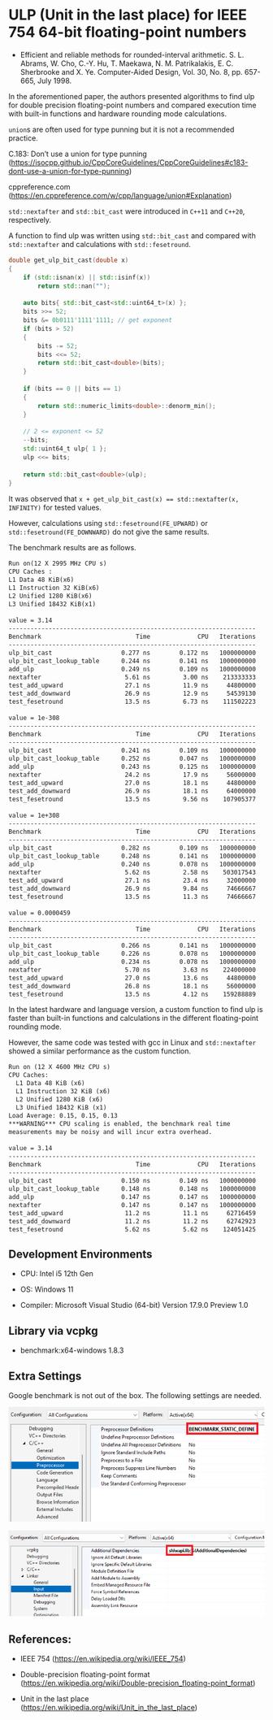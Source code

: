 # ULP (Unit in the last place) for IEEE 754 64-bit floating-point numbers

- Efficient and reliable methods for rounded-interval arithmetic. S. L. Abrams, W. Cho, C.-Y. Hu, T. Maekawa, N. M. Patrikalakis, E. C. Sherbrooke and X. Ye. Computer-Aided Design, Vol. 30, No. 8, pp. 657-665, July 1998.


In the aforementioned paper, the authors presented algorithms to find ulp for double precision floating-point numbers and compared execution time with built-in functions and hardware rounding mode calculations.

`union`s are often used for type punning but it is not a recommended practice.

C.183: Don’t use a union for type punning (https://isocpp.github.io/CppCoreGuidelines/CppCoreGuidelines#c183-dont-use-a-union-for-type-punning)

cppreference.com (https://en.cppreference.com/w/cpp/language/union#Explanation)

`std::nextafter` and `std::bit_cast` were introduced in `C++11` and `C++20`, respectively.

A function to find ulp was written using `std::bit_cast` and compared with `std::nextafter` and calculations with `std::fesetround`.

```cpp
double get_ulp_bit_cast(double x)
{
    if (std::isnan(x) || std::isinf(x))
        return std::nan("");

    auto bits{ std::bit_cast<std::uint64_t>(x) };
    bits >>= 52;
    bits &= 0b0111'1111'1111; // get exponent
    if (bits > 52)
    {
        bits -= 52;
        bits <<= 52;
        return std::bit_cast<double>(bits);
    }

    if (bits == 0 || bits == 1)
    {
        return std::numeric_limits<double>::denorm_min();
    }

    // 2 <= exponent <= 52
    --bits;
    std::uint64_t ulp{ 1 };
    ulp <<= bits;

    return std::bit_cast<double>(ulp);
}
```

It was observed that `x + get_ulp_bit_cast(x) == std::nextafter(x, INFINITY)` for tested values.

However, calculations using `std::fesetround(FE_UPWARD)` or `std::fesetround(FE_DOWNWARD)` do not give the same results.

The benchmark results are as follows.

```
Run on(12 X 2995 MHz CPU s)
CPU Caches :
L1 Data 48 KiB(x6)
L1 Instruction 32 KiB(x6)
L2 Unified 1280 KiB(x6)
L3 Unified 18432 KiB(x1)

value = 3.14
--------------------------------------------------------------------
Benchmark                          Time             CPU   Iterations
--------------------------------------------------------------------
ulp_bit_cast                   0.277 ns        0.172 ns   1000000000
ulp_bit_cast_lookup_table      0.244 ns        0.141 ns   1000000000
add_ulp                        0.249 ns        0.109 ns   1000000000
nextafter                       5.61 ns         3.00 ns    213333333
test_add_upward                 27.1 ns         11.9 ns     44800000
test_add_downward               26.9 ns         12.9 ns     54539130
test_fesetround                 13.5 ns         6.73 ns    111502223

value = 1e-308
--------------------------------------------------------------------
Benchmark                          Time             CPU   Iterations
--------------------------------------------------------------------
ulp_bit_cast                   0.241 ns        0.109 ns   1000000000
ulp_bit_cast_lookup_table      0.252 ns        0.047 ns   1000000000
add_ulp                        0.243 ns        0.125 ns   1000000000
nextafter                       24.2 ns         17.9 ns     56000000
test_add_upward                 27.0 ns         18.1 ns     44800000
test_add_downward               26.9 ns         18.1 ns     64000000
test_fesetround                 13.5 ns         9.56 ns    107905377

value = 1e+308
--------------------------------------------------------------------
Benchmark                          Time             CPU   Iterations
--------------------------------------------------------------------
ulp_bit_cast                   0.282 ns        0.109 ns   1000000000
ulp_bit_cast_lookup_table      0.248 ns        0.141 ns   1000000000
add_ulp                        0.240 ns        0.078 ns   1000000000
nextafter                       5.62 ns         2.58 ns    503017543
test_add_upward                 27.1 ns         23.4 ns     32000000
test_add_downward               26.9 ns         9.84 ns     74666667
test_fesetround                 13.5 ns         11.3 ns     74666667

value = 0.0000459
--------------------------------------------------------------------
Benchmark                          Time             CPU   Iterations
--------------------------------------------------------------------
ulp_bit_cast                   0.266 ns        0.141 ns   1000000000
ulp_bit_cast_lookup_table      0.226 ns        0.078 ns   1000000000
add_ulp                        0.234 ns        0.078 ns   1000000000
nextafter                       5.70 ns         3.63 ns    224000000
test_add_upward                 27.0 ns         13.6 ns     44800000
test_add_downward               26.8 ns         18.1 ns     56000000
test_fesetround                 13.5 ns         4.12 ns    159288889
```
In the latest hardware and language version, a custom function to find ulp is faster than built-in functions and calculations in the different floating-point rounding mode.

However, the same code was tested with gcc in Linux and `std::nextafter` showed a similar performance as the custom function.

```
Run on (12 X 4600 MHz CPU s)
CPU Caches:
  L1 Data 48 KiB (x6)
  L1 Instruction 32 KiB (x6)
  L2 Unified 1280 KiB (x6)
  L3 Unified 18432 KiB (x1)
Load Average: 0.15, 0.15, 0.13
***WARNING*** CPU scaling is enabled, the benchmark real time measurements may be noisy and will incur extra overhead.

value = 3.14
--------------------------------------------------------------------
Benchmark                          Time             CPU   Iterations
--------------------------------------------------------------------
ulp_bit_cast                   0.150 ns        0.149 ns   1000000000
ulp_bit_cast_lookup_table      0.148 ns        0.148 ns   1000000000
add_ulp                        0.147 ns        0.147 ns   1000000000
nextafter                      0.147 ns        0.147 ns   1000000000
test_add_upward                 11.2 ns         11.1 ns     62716459
test_add_downward               11.2 ns         11.2 ns     62742923
test_fesetround                 5.62 ns         5.62 ns    124051425
```
## Development Environments

- CPU: Intel i5 12th Gen

- OS: Windows 11

- Compiler: Microsoft Visual Studio (64-bit) Version 17.9.0 Preview 1.0

## Library via vcpkg

- benchmark:x64-windows 1.8.3

## Extra Settings

Google benchmark is not out of the box. The following settings are needed.

![benchmark](benchmark.png)

![shlwapi](shlwapi.png)

## References:

- IEEE 754 (https://en.wikipedia.org/wiki/IEEE_754)

- Double-precision floating-point format (https://en.wikipedia.org/wiki/Double-precision_floating-point_format)

- Unit in the last place (https://en.wikipedia.org/wiki/Unit_in_the_last_place)
